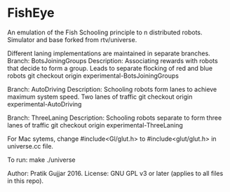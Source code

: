FishEye
========

An emulation of the Fish Schooling principle to n distributed robots.
Simulator and base forked from rtv/universe.

Different laning implementations are maintained in separate branches.
Branch: BotsJoiningGroups 
Description: Associating rewards with robots that decide to form a group. Leads to separate flocking of red and blue robots
git checkout origin experimental-BotsJoiningGroups

Branch: AutoDriving
Description: Schooling robots form lanes to achieve maximum system speed. Two lanes of traffic
git checkout origin experimental-AutoDriving

Branch: ThreeLaning
Description: Schooling robots separate to form three lanes of traffic
git checkout origin experimental-ThreeLaning

For Mac sytems, change #include<Gl/glut.h> to #include<glut/glut.h> in universe.cc file.

To run:
make
./universe

Author: Pratik Gujjar 2016.
License: GNU GPL v3 or later (applies to all files in this repo).

